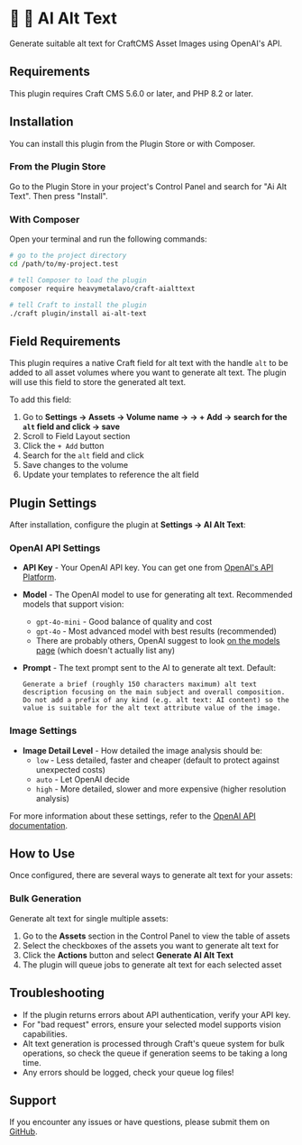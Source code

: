 # 🤖 💬 AI Alt Text

Generate suitable alt text for CraftCMS Asset Images using OpenAI's API.

## Requirements

This plugin requires Craft CMS 5.6.0 or later, and PHP 8.2 or later.

## Installation

You can install this plugin from the Plugin Store or with Composer.

### From the Plugin Store

Go to the Plugin Store in your project's Control Panel and search for "Ai Alt Text". Then press "Install".

### With Composer

Open your terminal and run the following commands:

```bash
# go to the project directory
cd /path/to/my-project.test

# tell Composer to load the plugin
composer require heavymetalavo/craft-aialttext

# tell Craft to install the plugin
./craft plugin/install ai-alt-text
```

## Field Requirements

This plugin requires a native Craft field for alt text with the handle `alt` to be added to all asset volumes where you want to generate alt text. The plugin will use this field to store the generated alt text.

To add this field:
1. Go to **Settings → Assets → Volume name →  → + Add → search for the `alt` field and click → save**
2. Scroll to Field Layout section
3. Click the `+ Add` button
4. Search for the `alt` field and click 
5. Save changes to the volume
6. Update your templates to reference the alt field

## Plugin Settings

After installation, configure the plugin at **Settings → AI Alt Text**:

### OpenAI API Settings

- **API Key** - Your OpenAI API key. You can get one from [OpenAI's API Platform](https://platform.openai.com/api-keys).

- **Model** - The OpenAI model to use for generating alt text. Recommended models that support vision:
  - `gpt-4o-mini` - Good balance of quality and cost
  - `gpt-4o` - Most advanced model with best results (recommended)
  - There are probably others, OpenAI suggest to look [on the models page](https://platform.openai.com/docs/models) (which doesn't actually list any)

- **Prompt** - The text prompt sent to the AI to generate alt text. Default:
  ```
  Generate a brief (roughly 150 characters maximum) alt text description focusing on the main subject and overall composition. Do not add a prefix of any kind (e.g. alt text: AI content) so the value is suitable for the alt text attribute value of the image.
  ```

### Image Settings

- **Image Detail Level** - How detailed the image analysis should be:
  - `low` - Less detailed, faster and cheaper (default to protect against unexpected costs)
  - `auto` - Let OpenAI decide
  - `high` - More detailed, slower and more expensive (higher resolution analysis)

For more information about these settings, refer to the [OpenAI API documentation](https://platform.openai.com/docs/guides/images).

## How to Use

Once configured, there are several ways to generate alt text for your assets:

### Bulk Generation

Generate alt text for single multiple assets:

1. Go to the **Assets** section in the Control Panel to view the table of assets
2. Select the checkboxes of the assets you want to generate alt text for
3. Click the **Actions** button and select **Generate AI Alt Text**
4. The plugin will queue jobs to generate alt text for each selected asset

## Troubleshooting

- If the plugin returns errors about API authentication, verify your API key.
- For "bad request" errors, ensure your selected model supports vision capabilities.
- Alt text generation is processed through Craft's queue system for bulk operations, so check the queue if generation seems to be taking a long time.
- Any errors should be logged, check your queue log files!

## Support

If you encounter any issues or have questions, please submit them on [GitHub](https://github.com/heavymetalavo/craft-aialttext/issues).
